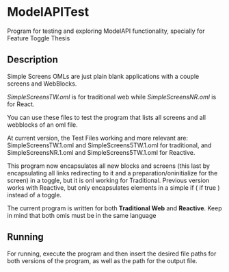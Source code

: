 # ModelAPITest
Program for testing and exploring ModelAPI functionality, specially for Feature Toggle Thesis

## Description

Simple Screens OMLs are just plain blank applications with a couple screens and WebBlocks.

*SimpleScreensTW.oml* is for traditional web while *SimpleScreensNR.oml* is for React.

You can use these files to test the program that lists all screens and all webblocks of an oml file.

At current version, the Test Files working and more relevant are: SimpleScreensTW.1.oml and SimpleScreens5TW.1.oml for traditional, and SimpleScreensNR.1.oml and SimpleScreens5TW.1.oml for Reactive.

This program now encapsulates all new blocks and screens (this last by encapsulating all links redirecting to it and a preparation/oninitialize for the screen) in a toggle, but it is onl working for Traditional. Previous version works with Reactive, but only encapsulates elements in a simple if ( if true ) instead of a toggle.

The current program is written for both **Traditional Web** and **Reactive**. Keep in mind that both omls must be in the same language

## Running

For running, execute the program and then insert the desired file paths for both versions of the program, as well as the path for the output file.
